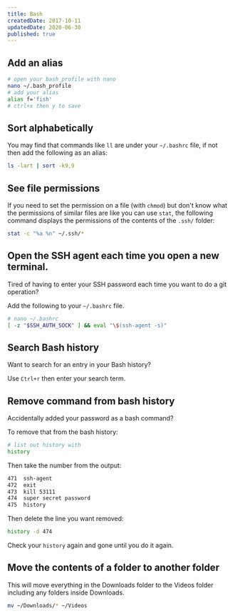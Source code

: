 ```yaml
---
title: Bash
createdDate: 2017-10-11
updatedDate: 2020-06-30
published: true
---
```


## Add an alias

```bash
# open your bash_profile with nano
nano ~/.bash_profile
# add your alias
alias f='fish'
# ctrl+x then y to save
```

## Sort alphabetically

You may find that commands like `ll` are under your `~/.bashrc` file,
if not then add the following as an alias:

```bash
ls -lart | sort -k9,9
```

## See file permissions

If you need to set the permission on a file (with `chmod`) but don't
know what the permissions of similar files are like you can use
`stat`, the following command displays the permissions of the contents
of the `.ssh/` folder:

```bash
stat -c "%a %n" ~/.ssh/*
```

## Open the SSH agent each time you open a new terminal.

Tired of having to enter your SSH password each time you want to do a
git operation?

Add the following to your `~/.bashrc` file.

```bash
# nano ~/.bashrc
[ -z "$SSH_AUTH_SOCK" ] && eval "\$(ssh-agent -s)"
```

## Search Bash history

Want to search for an entry in your Bash history?

Use `Ctrl+r` then enter your search term.

## Remove command from bash history

Accidentally added your password as a bash command?

To remove that from the bash history:

```bash
# list out history with
history
```

Then take the number from the output:

```bash
471  ssh-agent
472  exit
473  kill 53111
474  super secret password
475  history
```

Then delete the line you want removed:

```bash
history -d 474
```

Check your `history` again and gone until you do it again.

## Move the contents of a folder to another folder

This will move everything in the Downloads folder to the Videos folder
including any folders inside Downloads.

```bash
mv ~/Downloads/* ~/Videos
```
